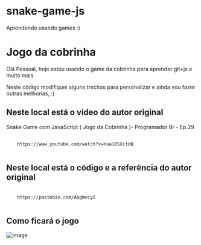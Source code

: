 # snake-game-js
Aprendendo usando games :)

<h1>Jogo da cobrinha</h1>
<p>Olá Pessoal, hoje estou usando o game da cobrinha para aprender git+js e muito mais</p>
<p>Neste código modifiquei alguns trechos para personalizar e ainda vou fazer outras melhorias, :)</p>

<h2>Neste local está o vídeo do autor original</h2>
<p>Snake Game com JavaScript ( Jogo da Cobrinha )- Programador Br - Ep.29</p>
<pre>
  <code>
    https://www.youtube.com/watch?v=Hua1OSXitdQ
  </code>
</pre>

<h2>Neste local está o código e a referência do autor original</h2>
<pre>
  <code>
    https://pastebin.com/AbgWvcyS
  </code>
</pre>

<h2>Como ficará o jogo</h2>

![image](https://user-images.githubusercontent.com/72364037/106654257-aabd2180-6576-11eb-8670-b4b58ce5176a.png)
